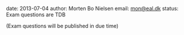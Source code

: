 date: 2013-07-04
author: Morten Bo Nielsen
email: mon@eal.dk
status: Exam questions are TDB

(Exam questions will be published in due time)


